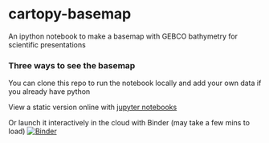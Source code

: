 # cartopy-basemap
An ipython notebook to make a basemap with GEBCO bathymetry for scientific presentations
### Three ways to see the basemap
You can clone this repo to run the notebook locally and add your own data if you already have python

View a static version online with [jupyter notebooks](https://nbviewer.jupyter.org/github/callumrollo/cartopy-basemap/blob/12c2a6c40e65542d2494bc45f41745ef1f45fb3f/cartopy_ex.ipynb) 

Or launch it interactively in the cloud with Binder (may take a few mins to load)
[![Binder](https://mybinder.org/badge_logo.svg)](https://mybinder.org/v2/gh/callumrollo/cartopy-basemap/12c2a6c40e65542d2494bc45f41745ef1f45fb3f)
